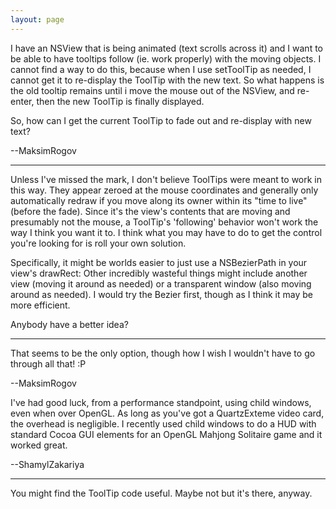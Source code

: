 ```yaml
---
layout: page
---
```


I have an NSView that is being animated (text scrolls across it) and I want to be able to have tooltips follow (ie. work properly) with the moving objects. I cannot find a way to do this, because when I use setToolTip as needed, I cannot get it to re-display the ToolTip with the new text. So what happens is the old tooltip remains until i move the mouse out of the NSView, and re-enter, then the new ToolTip is finally displayed.

So, how can I get the current ToolTip to fade out and re-display with new text?

--MaksimRogov

----

Unless I've missed the mark, I don't believe ToolTips were meant to work in this way. They appear zeroed at the mouse coordinates and generally only automatically redraw if you move along its owner within its "time to live" (before the fade). Since it's the view's contents that are moving and presumably not the mouse, a ToolTip's 'following' behavior won't work the way I think you want it to. I think what you may have to do to get the control you're looking for is roll your own solution. 

Specifically, it might be worlds easier to just use a NSBezierPath in your view's drawRect: Other incredibly wasteful things might include another view (moving it around as needed) or a transparent window (also moving around as needed). I would try the Bezier first, though as I think it may be more efficient.

Anybody have a better idea?

----

That seems to be the only option, though how I wish I wouldn't have to go through all that! :P

--MaksimRogov

I've had good luck, from a performance standpoint, using child windows, even when over OpenGL. As long as you've got a QuartzExteme video card, the overhead is negligible. I recently used child windows to do a HUD with standard Cocoa GUI elements for an OpenGL Mahjong Solitaire game and it worked great. 

--ShamylZakariya

----
You might find the ToolTip code useful. Maybe not but it's there, anyway.
